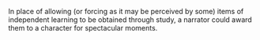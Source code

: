 In place of allowing (or forcing as it may be perceived by some) items of independent learning to be obtained through study, a narrator could award them to a character for spectacular moments.
